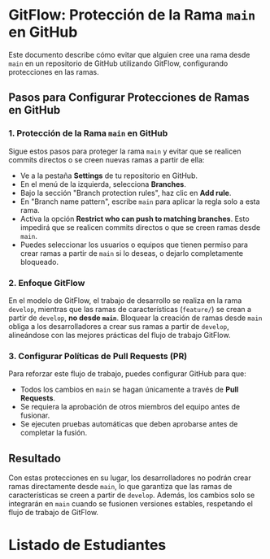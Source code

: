 # GitFlow: Protección de la Rama `main` en GitHub
Este documento describe cómo evitar que alguien cree una rama desde `main` en un
repositorio de GitHub utilizando GitFlow, configurando protecciones en las ramas.
## Pasos para Configurar Protecciones de Ramas en GitHub
### 1. Protección de la Rama `main` en GitHub
Sigue estos pasos para proteger la rama `main` y evitar que se realicen commits
directos o se creen nuevas ramas a partir de ella:
- Ve a la pestaña **Settings** de tu repositorio en GitHub.
- En el menú de la izquierda, selecciona **Branches**.
- Bajo la sección "Branch protection rules", haz clic en **Add rule**.
- En "Branch name pattern", escribe `main` para aplicar la regla solo a esta rama.
- Activa la opción **Restrict who can push to matching branches**. Esto impedirá
que se realicen commits directos o que se creen ramas desde `main`.
- Puedes seleccionar los usuarios o equipos que tienen permiso para crear ramas a
partir de `main` si lo deseas, o dejarlo completamente bloqueado.
### 2. Enfoque GitFlow
En el modelo de GitFlow, el trabajo de desarrollo se realiza en la rama `develop`,
mientras que las ramas de características (`feature/`) se crean a partir de
`develop`, **no desde `main`**.
Bloquear la creación de ramas desde `main` obliga a los desarrolladores a crear sus
ramas a partir de `develop`, alineándose con las mejores prácticas del flujo de
trabajo GitFlow.
### 3. Configurar Políticas de Pull Requests (PR)
Para reforzar este flujo de trabajo, puedes configurar GitHub para que:
- Todos los cambios en `main` se hagan únicamente a través de **Pull Requests**.
- Se requiera la aprobación de otros miembros del equipo antes de fusionar.
- Se ejecuten pruebas automáticas que deben aprobarse antes de completar la fusión.
## Resultado
Con estas protecciones en su lugar, los desarrolladores no podrán crear ramas
directamente desde `main`, lo que garantiza que las ramas de características se
creen a partir de `develop`. Además, los cambios solo se integrarán en `main`
cuando se fusionen versiones estables, respetando el flujo de trabajo de GitFlow.
<h1>Listado de Estudiantes</h1>
<ul id="estudiantes">
<!-- Los estudiantes agregarán sus nombres aquí -->
</ul>
